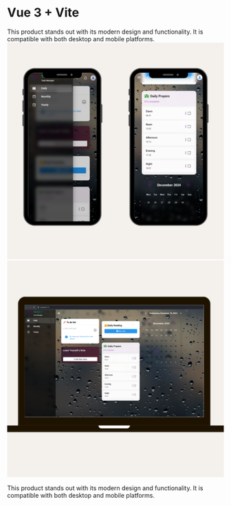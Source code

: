 # Vue 3 + Vite


This product stands out with its modern design and functionality. It is compatible with both desktop and mobile platforms.
![Product Image 1](public/images/1.png)
![Product Image 2](public/images/2.png)

This product stands out with its modern design and functionality. It is compatible with both desktop and mobile platforms.

